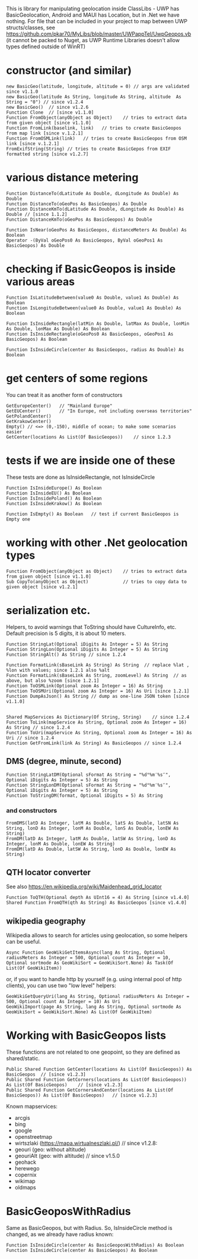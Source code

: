 ﻿
 This is library for manipulating geolocation inside ClassLibs - UWP has BasicGeolocation, Android and MAUI has Location, but in .Net we have nothing.
 For file that can be included in your project to map between UWP structs/classes, see https://github.com/pkar70/MyLibs/blob/master/UWPappTel/UwpGeopos.vb (it cannot be packed to Nuget, as UWP Runtime Libraries doesn't allow types defined outside of WinRT)
  
# constructor (and similar)

    new BasicGeo(latitude, longitude, altitude = 0) // args are validated since v1.1.0
    new BasicGeo(latitude As String, longitude As String, altitude  As String = "0") // since v1.2.4
    new BasicGeo()  // since v1.2.6
    Function Clone  // [since v1.1.0]
    Function FromObject(anyObject as Object)    // tries to extract data from given object [since v1.1.0]
    Function FromLink(baselink, link)   // tries to create BasicGeopos from map link [since v.1.2.1]
    Function FromOSMLink(link)   // tries to create BasicGeopos from OSM link [since v.1.2.1]
    FromExifString(String) // tries to create BasicGepos from EXIF formatted string [since v1.2.7]

# various distance metering

    Function DistanceTo(dLatitude As Double, dLongitude As Double) As Double
    Function DistanceTo(oGeoPos As BasicGeopos) As Double
    Function DistanceKmTo(dLatitude As Double, dLongitude As Double) As Double // [since 1.1.2]
    Function DistanceKmTo(oGeoPos As BasicGeopos) As Double

    Function IsNear(oGeoPos As BasicGeopos, distanceMeters As Double) As Boolean
    Operator -(ByVal oGeoPos0 As BasicGeopos, ByVal oGeoPos1 As BasicGeopos) As Double

# checking if BasicGeopos is inside various areas

    Function IsLatitudeBetween(value0 As Double, value1 As Double) As Boolean
    Function IsLongitudeBetween(value0 As Double, value1 As Double) As Boolean

    Function IsInsideRectangle(latMin As Double, latMax As Double, lonMin As Double, lonMax As Double) As Boolean
    Function IsInsideRectangle(oGeoPos0 As BasicGeopos, oGeoPos1 As BasicGeopos) As Boolean

    Function IsInsideCircle(center As BasicGeopos, radius As Double) As Boolean

# get centers of some regions

 You can treat it as another form of constructors

    GetEuropeCenter()   // "Mainland Europe"
    GetEUCenter()       // "In Europe, not including overseas territories"
    GetPolandCenter()
    GetKrakowCenter()
    Empty() // <=> (0,-150), middle of ocean; to make some scenarios easier
    GetCenter(locations As List(Of BasicGeopos))    // since 1.2.3

# tests if we are inside one of these

 These tests are done as IsInsideRectangle, not IsInsideCircle

    Function IsInsideEurope() As Boolean
    Function IsInsideEU() As Boolean
    Function IsInsidePoland() As Boolean
    Function IsInsideKrakow() As Boolean

    Function IsEmpty() As Boolean   // test if current BasicGeopos is Empty one

# working with other .Net geolocation types

    Function FromObject(anyObject as Object)    // tries to extract data from given object [since v1.1.0]
    Sub CopyTo(anyObject as Object)             // tries to copy data to given object [since v1.2.1]

# serialization etc.

 Helpers, to avoid warnings that ToString should have CultureInfo,  etc. Default precision is 5 digits, it is about 10 meters.

    Function StringLat(Optional iDigits As Integer = 5) As String
    Function StringLon(Optional iDigits As Integer = 5) As String
    Function StringAlt() As String // since 1.2.4

    Function FormatLink(sBaseLink As String) As String  // replace %lat , %lon with values; since 1.2.1 also %alt
    Function FormatLink(sBaseLink As String, zoomLevel) As String  // as above, but also %zoom [since 1.2.1]
    Function ToOSMLink(Optional zoom As Integer = 16) As String
    Function ToOSMUri(Optional zoom As Integer = 16) As Uri [since 1.2.1]
    Function DumpAsJson() As String // dump as one-line JSON token [since v1.1.0]


    Shared MapServices As Dictionary(Of String, String)    // since 1.2.4
    Function ToLink(mapService As String, Optional zoom As Integer = 16) As String // since 1.2.4
    Function ToUri(mapService As String, Optional zoom As Integer = 16) As Uri // since 1.2.4
    Function GetFromLink(link As String) As BasicGeopos // since 1.2.4

## DMS (degree, minute, second)

    Function StringLatDM(Optional sFormat As String = "%d°%m′%s″", Optional iDigits As Integer = 5) As String
    Function StringLonDM(Optional sFormat As String = "%d°%m′%s″", Optional iDigits As Integer = 5) As String
    Function ToStringDM(format, Optional iDigits = 5) As String

### and constructors
    FromDMS(latD As Integer, latM As Double, latS As Double, latSN As String, lonD As Integer, lonM As Double, lonS As Double, lonEW As String) 
    FromDM(latD As Integer, latM As Double, latSW As String, lonD As Integer, lonM As Double, lonEW As String)
    FromDM(latD As Double, latSW As String, lonD As Double, lonEW As String)

## QTH locator converter
 See also https://en.wikipedia.org/wiki/Maidenhead_grid_locator

    Function ToQTH(Optional depth As UInt16 = 4) As String [since v1.4.0]
    Shared Function FromQTH(qth As String) As BasicGeopos [since v1.4.0]

## wikipedia geography
 Wikipedia allows to search for articles using geolocation, so some helpers can be useful.

    Async Function GeoWikiGetItemsAsync(lang As String, Optional radiusMeters As Integer = 500, Optional count As Integer = 10, Optional sortmode As GeoWikiSort = GeoWikiSort.None) As Task(Of List(Of GeoWikiItem))

 or, if you want to handle http by yourself (e.g. using internal pool of http clients), you can use two "low level" helpers:

    GeoWikiGetQueryUri(lang As String, Optional radiusMeters As Integer = 500, Optional count As Integer = 10) As Uri
    GeoWikiImport(page As String, lang As String, Optional sortmode As GeoWikiSort = GeoWikiSort.None) As List(Of GeoWikiItem)


# Working with BasicGeopos lists

 These functions are not related to one geopoint, so they are defined as shared/static.

    Public Shared Function GetCenter(locations As List(Of BasicGeopos)) As BasicGeopos  // [since v1.2.3]
    Public Shared Function GetCorners(locations As List(Of BasicGeopos)) As List(Of BasicGeopos)    // [since v1.2.3]
    Public Shared Function GetCornersAndCenter(locations As List(Of BasicGeopos)) As List(Of BasicGeopos)   // [since v1.2.3]


Known mapservices:
* arcgis
* bing
* google
* openstreetmap
* wirtszlaki (https://mapa.wirtualneszlaki.pl/)
// since v1.2.8:
* geouri (geo: without altitude)
* geouriAlt (geo: with altitude)
// since v1.5.0
* geohack
* herewego
* copernix
* wikimap
* oldmaps


# BasicGeoposWithRadius

 Same as BasicGeopos, but with Radius. So, IsInsideCircle method is changed, as we already have radius known:

    Function IsInsideCircle(center As BasicGeoposWithRadius) As Boolean
    Function IsInsideCircle(center As BasicGeopos) As Boolean
